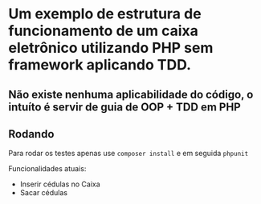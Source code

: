# Um exemplo de estrutura de funcionamento de um caixa eletrônico utilizando PHP sem framework aplicando TDD.
## Não existe nenhuma aplicabilidade do código, o intuíto é servir de guia de OOP + TDD em PHP
## Rodando
Para rodar os testes apenas use `composer install` e em seguida `phpunit`

Funcionalidades atuais:
- Inserir cédulas no Caixa
- Sacar cédulas

